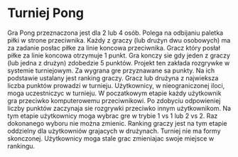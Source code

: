 <h1>Turniej Pong</h1>

Gra Pong przeznaczona jest dla 2 lub 4 osób. Polega na odbijaniu paletka piłki w
strone przeciwnika. Każdy z graczy (lub drużyn dwu osobowych) ma za zadanie posłac piłke
za linie koncowa przeciwnika. Gracz który posłał piłke za linie koncowa otrzymuje 1 punkt.
Gra konczy sie gdy jeden z graczy (lub jedna z drużyn) zdobedzie 5 punktów. Projekt ten
zakłada rozgrywke w systemie turniejowym. Za wygrana gre przyznawane sa punkty. Na ich
podstawie ustalany jest ranking graczy. Gracz lub drużyna z najwieksza liczba punktów
prowadzi w turnieju. Użytkownicy, w nieograniczonej iloci, moga uczestniczyc w turnieju.
W poczatkowym etapie każdy użytkownik gra przeciwko komputerowemu przeciwnikowi. Po
zdobyciu odpowieniej liczby punktów zaczynaja sie rozgrywki przeciwko innym
użytkownikom. Na tym etapie użytkownicy moga wybrac gre w trybie 1 vs 1 lub 2 vs 2. Raz
dokonanego wyboru nie można zmienic. Ranking graczy jest na tym etapie oddzielny dla
użytkowniów grajacych w drużynach. Turniej nie ma formy skonczonej. Użytkownicy moga
stale grac zmieniajac swoje miejsce w rankingu.
